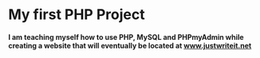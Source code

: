 # My first PHP Project
#### I am teaching myself how to use PHP, MySQL and PHPmyAdmin while creating a website that will eventually be located at www.justwriteit.net

